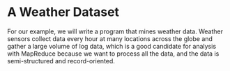 # A Weather Dataset

For our example, we will write a program that mines weather data. Weather sensors collect data every hour at many locations across the globe and gather a large volume of log data, which is a good candidate for analysis with MapReduce because we want to process all the data, and the data is semi-structured and record-oriented.
